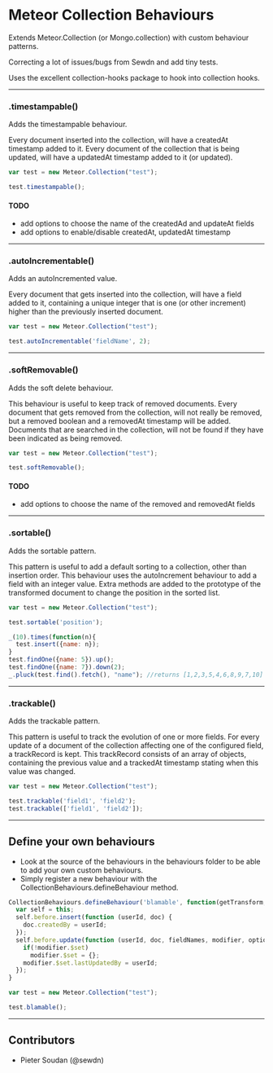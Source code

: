 # Meteor Collection Behaviours

Extends Meteor.Collection (or Mongo.collection) with custom behaviour patterns.

Correcting a lot of issues/bugs from Sewdn and add tiny tests.

Uses the excellent collection-hooks package to hook into collection hooks.

--------------------------------------------------------------------------------

### .timestampable()

Adds the timestampable behaviour.

Every document inserted into the collection, will have a createdAt timestamp added to it.
Every document of the collection that is being updated, will have a updatedAt timestamp added to it (or updated).

```javascript
var test = new Meteor.Collection("test");

test.timestampable();
```

#### TODO
- add options to choose the name of the createdAd and updateAt fields
- add options to enable/disable createdAt, updatedAt timestamp

--------------------------------------------------------------------------------

### .autoIncrementable()

Adds an autoIncremented value.

Every document that gets inserted into the collection, will have a field added to it, containing a unique integer that is one (or other increment) higher than the previously inserted document.

```javascript
var test = new Meteor.Collection("test");

test.autoIncrementable('fieldName', 2);
```

--------------------------------------------------------------------------------

### .softRemovable()

Adds the soft delete behaviour.

This behaviour is useful to keep track of removed documents.
Every document that gets removed from the collection, will not really be removed, but a removed boolean and a removedAt timestamp will be added.
Documents that are searched in the collection, will not be found if they have been indicated as being removed.

```javascript
var test = new Meteor.Collection("test");

test.softRemovable();
```

#### TODO
- add options to choose the name of the removed and removedAt fields

--------------------------------------------------------------------------------

### .sortable()

Adds the sortable pattern.

This pattern is useful to add a default sorting to a collection, other than insertion order.
This behaviour uses the autoIncrement behaviour to add a field with an integer value. Extra methods are added to the prototype of the transformed document to change the position in the sorted list.

```javascript
var test = new Meteor.Collection("test");

test.sortable('position');

_(10).times(function(n){
  test.insert({name: n});
}
test.findOne({name: 5}).up();
test.findOne({name: 7}).down(2);
_.pluck(test.find().fetch(), "name"); //returns [1,2,3,5,4,6,8,9,7,10]

```
--------------------------------------------------------------------------------

### .trackable()

Adds the trackable pattern.

This pattern is useful to track the evolution of one or more fields.
For every update of a document of the collection affecting one of the configured field, a trackRecord is kept. This trackRecord consists of an array of objects, containing the previous value and a trackedAt timestamp stating when this value was changed.

```javascript
var test = new Meteor.Collection("test");

test.trackable('field1', 'field2');
test.trackable(['field1', 'field2']);

```

--------------------------------------------------------------------------------

## Define your own behaviours

- Look at the source of the behaviours in the behaviours folder to be able to add your own custom behaviours.
- Simply register a new behaviour with the CollectionBehaviours.defineBehaviour method.

```javascript
CollectionBehaviours.defineBehaviour('blamable', function(getTransform, args){
  var self = this;
  self.before.insert(function (userId, doc) {
    doc.createdBy = userId;
  });
  self.before.update(function (userId, doc, fieldNames, modifier, options) {
    if(!modifier.$set)
      modifier.$set = {};
    modifier.$set.lastUpdatedBy = userId;
  });
}

var test = new Meteor.Collection("test");

test.blamable();
```


--------------------------------------------------------------------------------


## Contributors

- Pieter Soudan (@sewdn)
